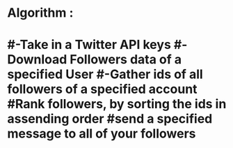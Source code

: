 <h1>Algorithm : <h1>
  
#-Take in a Twitter API keys
#-Download Followers data of a specified User
#-Gather ids of all followers of a specified account
#Rank followers, by sorting the ids in assending order
#send a specified message to all of your followers
